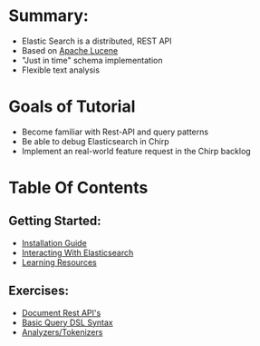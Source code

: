 # Summary:

- Elastic Search is a distributed, REST API
- Based on [Apache Lucene](http://lucene.apache.org/)
- "Just in time" schema implementation
- Flexible text analysis

# Goals of Tutorial
- Become familiar with Rest-API and query patterns
- Be able to debug Elasticsearch in Chirp
- Implement an real-world feature request in the Chirp backlog

# Table Of Contents

## Getting Started:
  - [Installation Guide](installation.md)
  - [Interacting With Elasticsearch](interactions.md)
  - [Learning Resources](resources.md)

## Exercises:
  - [Document Rest API's](our_first_index.md)
  - [Basic Query DSL Syntax](query_syntax.md)
  - [Analyzers/Tokenizers](analyzers.md)
